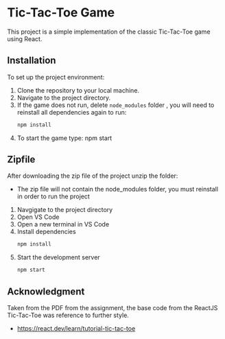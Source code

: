 # Tic-Tac-Toe Game

This project is a simple implementation of the classic Tic-Tac-Toe game using React.

## Installation 

To set up the project environment:

1. Clone the repository to your local machine.
2. Navigate to the project directory.
3. If the game does not run, delete `node_modules` folder , you will need to reinstall all dependencies again to run:
   ```bash
   npm install
4. To start the game type: 
    npm start

## Zipfile
After downloading the zip file of the project unzip the folder:

* The zip file will not contain the node_modules folder, you must reinstall in order to run the project

1. Navgigate to the project directory
2. Open VS Code
3. Open a new terminal in VS Code
4. Install dependencies
    ```bash
    npm install
5. Start the development server
    ```bash
    npm start

## Acknowledgment
Taken from the PDF from the assignment, the base code from the ReactJS Tic-Tac-Toe was reference to further style.
* https://react.dev/learn/tutorial-tic-tac-toe
